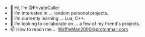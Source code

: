 - 👋 Hi, I’m @PrivateCaller
- 👀 I’m interested in ... random personal projects.
- 🌱 I’m currently learning ... Lua, C++.
- 💞️ I’m looking to collaborate on ... a few of my friend's projects.
- 📫 How to reach me ... WaffleMan2000@protonmail.com

<!---
PrivateCaller/PrivateCaller is a ✨ special ✨ repository because its `README.md` (this file) appears on your GitHub profile.
You can click the Preview link to take a look at your changes.
--->
